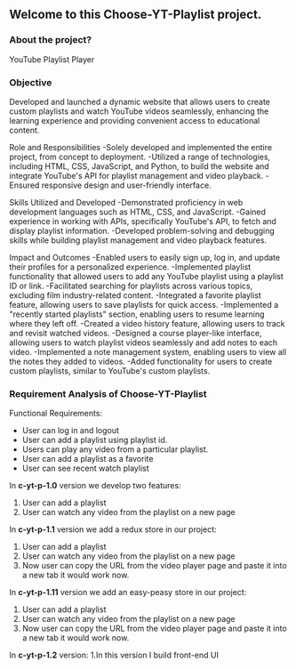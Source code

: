 ## Welcome to this Choose-YT-Playlist project. 

### About the project?
 YouTube Playlist Player
### Objective
Developed and launched a dynamic website that allows users to create custom playlists and watch YouTube videos seamlessly, enhancing the learning experience and providing convenient access to educational content.

Role and Responsibilities
  -Solely developed and implemented the entire project, from concept to deployment.
  -Utilized a range of technologies, including HTML, CSS, JavaScript, and Python, to build the website and integrate YouTube's API for       playlist management and video playback.
  -Ensured responsive design and user-friendly interface.

Skills Utilized and Developed
  -Demonstrated proficiency in web development languages such as HTML, CSS, and JavaScript.
  -Gained experience in working with APIs, specifically YouTube's API, to fetch and display playlist information.
  -Developed problem-solving and debugging skills while building playlist management and video playback features.

Impact and Outcomes
  -Enabled users to easily sign up, log in, and update their profiles for a personalized experience.
  -Implemented playlist functionality that allowed users to add any YouTube playlist using a playlist ID or link.
  -Facilitated searching for playlists across various topics, excluding film industry-related content.
  -Integrated a favorite playlist feature, allowing users to save playlists for quick access.
  -Implemented a "recently started playlists" section, enabling users to resume learning where they left off.
  -Created a video history feature, allowing users to track and revisit watched videos.
  -Designed a course player-like interface, allowing users to watch playlist videos seamlessly and add notes to each video.
  -Implemented a note management system, enabling users to view all the notes they added to videos.
  -Added functionality for users to create custom playlists, similar to YouTube's custom playlists.

### Requirement Analysis of Choose-YT-Playlist 

Functional Requirements:
 - User can log in and logout
 - User can add a playlist using playlist id.
 - Users can play any video from a particular playlist.
 - User can add a playlist as a favorite
 - User can see recent watch playlist 

In **c-yt-p-1.0** version we develop two features:
 1. User can add a playlist
 2. User can watch any video from the playlist on a new page  

In **c-yt-p-1.1** version we add a redux store in our project:
 1. User can add a playlist
 2. User can watch any video from the playlist on a new page 
 3. Now user can copy the URL from the video player page and paste it into a new tab it would work now.

In **c-yt-p-1.11** version we add an easy-peasy store in our project:
 1. User can add a playlist
 2. User can watch any video from the playlist on a new page 
 3. Now user can copy the URL from the video player page and paste it into a new tab it would work now.

In **c-yt-p-1.2** version:
 1.In this version I build front-end UI
